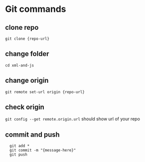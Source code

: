 # Git commands

## clone repo

`git clone {repo-url}`

## change folder

`cd xml-and-js`

## change origin

`git remote set-url origin {repo-url}`

## check origin

`git config --get remote.origin.url`
should show url of your repo

## commit and push

```git
  git add *
  git commit -m "{message-here}"
  git push
```
